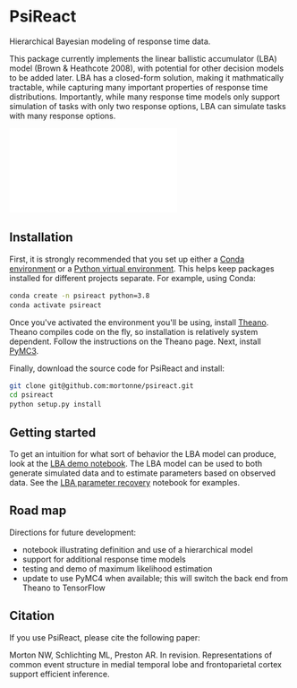 # PsiReact
Hierarchical Bayesian modeling of response time data.

This package currently implements the linear ballistic accumulator (LBA) model (Brown & Heathcote 2008), with potential for other decision models to be added later. LBA has a closed-form solution, making it mathmatically tractable, while capturing many important properties of response time distributions. Importantly, while many response time models only support simulation of tasks with only two response options, LBA can simulate tasks with many response options.

![probability density function](jupyter/lba_24afc.pdf)

## Installation

First, it is strongly recommended that you set up either a [Conda environment](https://conda.io/en/latest/) or a [Python virtual environment](https://docs.python.org/3/library/venv.html). This helps keep packages installed for different projects separate. For example, using Conda:

```bash
conda create -n psireact python=3.8
conda activate psireact
```

Once you've activated the environment you'll be using, install [Theano](http://deeplearning.net/software/theano/install.html). Theano compiles code on the fly, so installation is relatively system dependent. Follow the instructions on the Theano page. Next, install [PyMC3](https://docs.pymc.io/).

Finally, download the source code for PsiReact and install:

```bash
git clone git@github.com:mortonne/psireact.git
cd psireact
python setup.py install
```

## Getting started

To get an intuition for what sort of behavior the LBA model can produce, look at the [LBA demo notebook](https://github.com/mortonne/psireact/blob/master/jupyter/lba_demo.ipynb). The LBA model can be used to both generate simulated data and to estimate parameters based on observed data. See the [LBA parameter recovery](https://github.com/mortonne/psireact/blob/master/jupyter/lba_recovery.ipynb) notebook for examples.

## Road map

Directions for future development:
 * notebook illustrating definition and use of a hierarchical model
 * support for additional response time models
 * testing and demo of maximum likelihood estimation
 * update to use PyMC4 when available; this will switch the back end from Theano to TensorFlow

## Citation

If you use PsiReact, please cite the following paper:

Morton NW, Schlichting ML, Preston AR. In revision. Representations of common event structure in medial temporal lobe and frontoparietal cortex support efficient inference.
